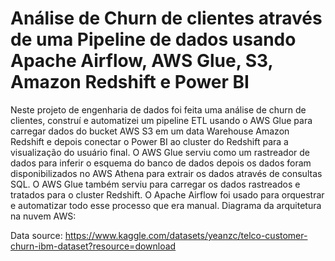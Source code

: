 # Análise de Churn de clientes através de uma Pipeline de dados usando Apache Airflow, AWS Glue, S3, Amazon Redshift e Power BI
Neste projeto de engenharia de dados foi feita uma análise de churn de clientes, construí e automatizei um pipeline ETL usando o AWS Glue para carregar dados do bucket AWS S3 em um data Warehouse Amazon Redshift e depois conectar o Power BI ao cluster do Redshift para a visualização do usuário final. O AWS Glue serviu como um rastreador de dados para inferir o esquema do banco de dados depois os dados foram disponibilizados no AWS Athena para extrair os dados através de consultas SQL. O AWS Glue também serviu para carregar os dados rastreados e tratados para o cluster Redshift. O Apache Airflow foi usado para orquestrar e automatizar todo esse processo que era manual.
Diagrama da arquitetura na nuvem AWS:


Data source: https://www.kaggle.com/datasets/yeanzc/telco-customer-churn-ibm-dataset?resource=download
